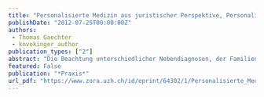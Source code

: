 ```yaml
---
title: "Personalisierte Medizin aus juristischer Perspektive, Personalized Medicine - Legal Aspects, Mini-Review"
publishDate: "2012-07-25T00:00:00Z"
authors: 
 - Thomas Gaechter
 - knvokinger_author
publication_types: ["2"]
abstract: "Die Beachtung unterschiedlicher Nebendiagnosen, der Familienanamnese, von Allergien oder von individuellen Persönlichkeitsmerkmalen sind für eine individuelle Behandlung jeder Patientin und jedes Patienten unabdingbar. Deshalb entspricht die individuelle Behandlung, die den Bedürfnissen und Veranlagungen jeder Patientin und jedes Patienten angepasst ist, seit jeher dem ärztlichen Berufsverständnis. So gesehen wäre personalisierte Medizin nicht mehr als eine Rückbesinnung auf tradierte medizinische Wertvorstellungen, nichts Neues also."
featured: False
publication: "*Praxis*"
url_pdf: "https://www.zora.uzh.ch/id/eprint/64302/1/Personalisierte_Medizin_aus_juristischer_Perspektive.pdf"
---
```

